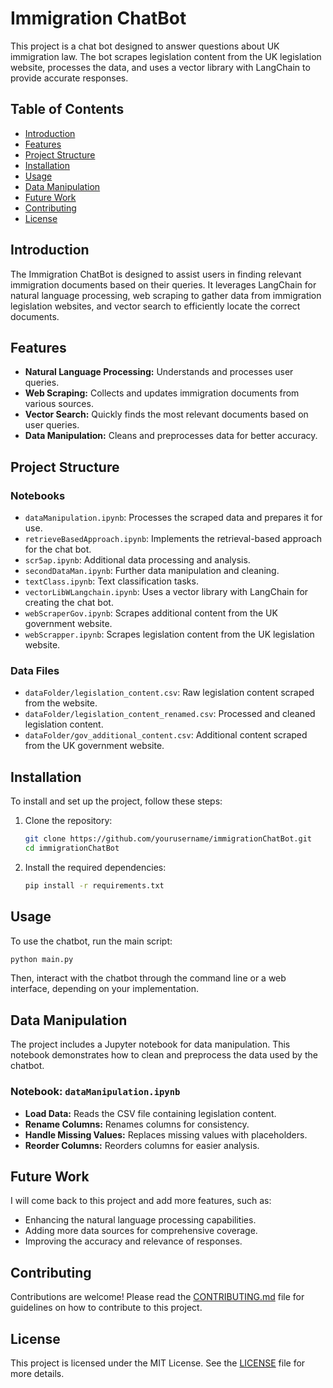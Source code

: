 # Immigration ChatBot

This project is a chat bot designed to answer questions about UK immigration law. The bot scrapes legislation content from the UK legislation website, processes the data, and uses a vector library with LangChain to provide accurate responses.

## Table of Contents
- [Introduction](#introduction)
- [Features](#features)
- [Project Structure](#project-structure)
- [Installation](#installation)
- [Usage](#usage)
- [Data Manipulation](#data-manipulation)
- [Future Work](#future-work)
- [Contributing](#contributing)
- [License](#license)

## Introduction
The Immigration ChatBot is designed to assist users in finding relevant immigration documents based on their queries. It leverages LangChain for natural language processing, web scraping to gather data from immigration legislation websites, and vector search to efficiently locate the correct documents.

## Features
- **Natural Language Processing:** Understands and processes user queries.
- **Web Scraping:** Collects and updates immigration documents from various sources.
- **Vector Search:** Quickly finds the most relevant documents based on user queries.
- **Data Manipulation:** Cleans and preprocesses data for better accuracy.

## Project Structure

### Notebooks
- `dataManipulation.ipynb`: Processes the scraped data and prepares it for use.
- `retrieveBasedApproach.ipynb`: Implements the retrieval-based approach for the chat bot.
- `scr5ap.ipynb`: Additional data processing and analysis.
- `secondDataMan.ipynb`: Further data manipulation and cleaning.
- `textClass.ipynb`: Text classification tasks.
- `vectorLibWLangchain.ipynb`: Uses a vector library with LangChain for creating the chat bot.
- `webScraperGov.ipynb`: Scrapes additional content from the UK government website.
- `webScrapper.ipynb`: Scrapes legislation content from the UK legislation website.

### Data Files
- `dataFolder/legislation_content.csv`: Raw legislation content scraped from the website.
- `dataFolder/legislation_content_renamed.csv`: Processed and cleaned legislation content.
- `dataFolder/gov_additional_content.csv`: Additional content scraped from the UK government website.

## Installation
To install and set up the project, follow these steps:

1. Clone the repository:
   ```bash
   git clone https://github.com/yourusername/immigrationChatBot.git
   cd immigrationChatBot
   ```

2. Install the required dependencies:
   ```bash
   pip install -r requirements.txt
   ```

## Usage
To use the chatbot, run the main script:
```bash
python main.py
```
Then, interact with the chatbot through the command line or a web interface, depending on your implementation.

## Data Manipulation
The project includes a Jupyter notebook for data manipulation. This notebook demonstrates how to clean and preprocess the data used by the chatbot.

### Notebook: `dataManipulation.ipynb`
- **Load Data:** Reads the CSV file containing legislation content.
- **Rename Columns:** Renames columns for consistency.
- **Handle Missing Values:** Replaces missing values with placeholders.
- **Reorder Columns:** Reorders columns for easier analysis.

## Future Work
I will come back to this project and add more features, such as:
- Enhancing the natural language processing capabilities.
- Adding more data sources for comprehensive coverage.
- Improving the accuracy and relevance of responses.

## Contributing
Contributions are welcome! Please read the [CONTRIBUTING.md](CONTRIBUTING.md) file for guidelines on how to contribute to this project.

## License
This project is licensed under the MIT License. See the [LICENSE](LICENSE) file for more details.
